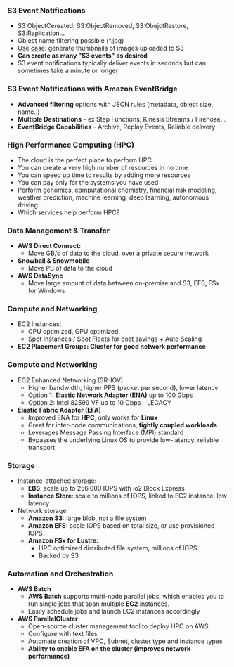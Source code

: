 ### S3 Event Notifications
- S3:ObjectCereated, S3:ObjectRemoved, S3:ObejctRestore, S3:Replication...
- Object name filtering possible (*.jpg)
- <u>Use case</u>: generate thumbnails of images uploaded to S3
- **Can create as many "S3 events" as desired**
- S3 event notifications typically deliver events in seconds but can sometimes take a minute or longer

### S3 Event Notifications with Amazon EventBridge
- **Advanced filtering** options with JSON rules (metadata, object size, name..)
- **Multiple Destinations** - ex Step Functions, Kinesis Streams / Firehose...
- **EventBridge Capabilities** - Archive, Replay Events, Reliable delivery

### High Performance Computing (HPC)
- The cloud is the perfect place to perform HPC
- You can create a very high number of resources in no time
- You can speed up time to results by adding more resources
- You can pay only for the systems you have used
- Perform genomics, computational chemistry, financial risk modeling, weather prediction, machine learning, deep learning, autonomous driving
- Which services help perform HPC?

### Data Management & Transfer
- **AWS Direct Connect:**
  - Move GB/s of data to the cloud, over a private secure network
- **Snowball & Snowmobile**
  - Move PB of data to the cloud
- **AWS DataSync**
  - Move large amount of data between on-premise and S3, EFS, FSx for Windows

### Compute and Networking
- EC2 Instances:
  - CPU optimized, GPU optimized
  - Spot Instances / Spot Fleets for cost savings + Auto Scaling
- **EC2 Placement Groups: Cluster for good network performance**

### Compute and Networking
- EC2 Enhanced Networking (SR-IOV)
  - Higher bandwidth, higher PPS (packet per second), lower latency
  - Option 1: **Elastic Network Adapter (ENA)** up to 100 Gbps
  - Option 2: Intel 82599 VF up to 10 Gbps - LEGACY
- **Elastic Fabric Adapter (EFA)**
  - Improved ENA for **HPC**, only works for **Linux**
  - Great for inter-node communications, **tightly coupled workloads**
  - Leverages Message Passing Interface (MPI) standard
  - Bypasses the underlying Linux OS to provide low-latency, reliable transport

### Storage
- Instance-attached storage:
  - **EBS**: scale up to 256,000 IOPS with io2 Block Express
  - **Instance Store**: scale to millions of IOPS, linked to EC2 instance, low latency
- Network storage:
  - **Amazon S3:** large blob, not a file system
  - **Amazon EFS:** scale IOPS based on total size, or use provisioned IOPS
  - **Amazon FSx for Lustre:**
    - HPC optimized distributed file system, millions of IOPS
    - Backed by S3

### Automation and Orchestration
- **AWS Batch**
  - **AWS Batch** supports multi-node parallel jobs, which enables you to run single jobs that span multiple **EC2** instances.
  - Easily schedule jobs and launch EC2 instances accordingly
- **AWS ParallelCluster**
  - Open-source cluster management tool to deploy HPC on AWS
  - Configure with text files
  - Automate creation of VPC, Subnet, cluster type and instance types
  - **Ability to enable EFA on the cluster (improves network performance)**
